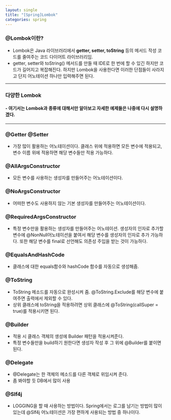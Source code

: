 ```yaml
---
layout: single
title: "[Spring]Lombok"
categories: spring
---
```

### @Lombok이란?
- Lombok은 Java 라이브러리에서 **getter, setter, toString** 등의 메서드 작성 코드를 줄여주는 코드 다이어트 라이브러리임.
- getter, setter와 toString() 메서드를 만들 때 IDE로 한 번에 할 수 있긴 하지만 코드가 길어지고 복잡해진다. 하지만 Lombok을 사용한다면 이러한 단점들이 사라지고 단지 어노테이션 하나만 입력해주면 된다. 
---

### 다양한 Lombok 
#### - 여기서는 Lombok과 종류에 대해서만 알아보고 자세한 예제들은 나중에 다시 설명하겠다. 
---

### @Getter @Setter

- 가장 많이 활용하는 어노테이션이다. 클래스 위에 적용하면 모든 변수에 적용되고, 변수 이름 위에 적용하면 해당 변수들만 적용 가능하다. 

### @AllArgsConstructor

-  모든 변수를 사용하는 생성자를 만들어주는 어노테이션이다. 

### @NoArgsConstructor

- 어떠한 변수도 사용하지 않는 기본 생성자를 만들어주는 어노테이션이다. 

### @RequiredArgsConstructor

- 특정 변수만을 활용하는 생성자를 만들어주는 어노테이션. 생성자의 인자로 추가할 변수에 @NonNull어노테이션을 붙여서 해당 변수를 생성자의 인자로 추가 가능하다. 또한 해당 변수를 final로 선언해도 의존성 주입을 받는 것이 가능하다. 

### @EqualsAndHashCode

- 클래스에 대한 equals함수와 hashCode 함수를 자동으로 생성해줌. 

### @ToString

- ToString 메소드를 자동으로 완성시켜 줌. @ToString.Exclude를 해당 변수에 붙여주면 출력에서 제외할 수 있다. 
- 상위 클래스에 toString을 적용하려면 상위 클래스에 @ToString(callSuper = true)를 적용시키면 된다. 

### @Builder

- 적용 시 클래스 객체의 생성에 Builder 패턴을 적용시켜준다. 
- 특정 변수들만을 build하기 원한다면 생성자 작성 후 그 위에 @Builder를 붙이면 된다. 

### @Delegate

- @Delegate는 한 객체의 메소드를 다른 객체로 위임시켜 준다. 
- 좀 봐야할 듯 DB에서 많이 사용

### @Slf4j 

- LOGGING을 할 때 사용하는 방법이다. Spring에서는 로그를 남기는 방법이 많이 있는데 @Slf4j 어노테이션은 가장 편하게 사용되는 방법 중 하나이다. 
